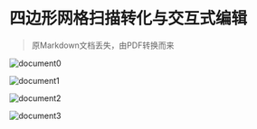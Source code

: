 # 四边形网格扫描转化与交互式编辑

> 原Markdown文档丢失，由PDF转换而来

![document0](https://cloud.githubusercontent.com/assets/7262715/12377929/5338f3ea-bd69-11e5-8ea0-b1ebd6eb47b6.jpg)



![document1](https://cloud.githubusercontent.com/assets/7262715/12377928/53385930-bd69-11e5-9b7a-78f26e23034e.jpg)

![document2](https://cloud.githubusercontent.com/assets/7262715/12377927/5336cd4a-bd69-11e5-8487-02e0d26c69ea.jpg)



![document3](https://cloud.githubusercontent.com/assets/7262715/12377926/53353da4-bd69-11e5-902e-b6d52519daf0.jpg)
